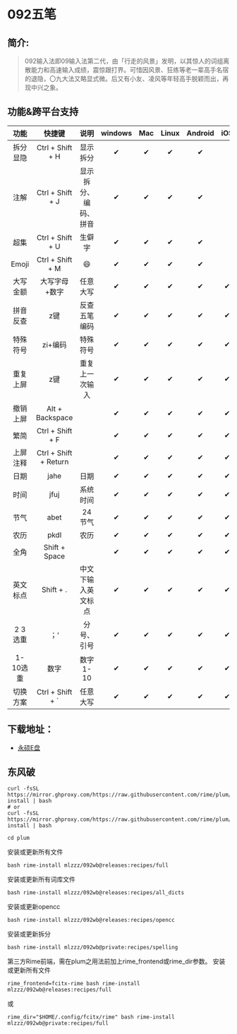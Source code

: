 # 092五笔

## 简介:
>092输入法即09输入法第二代，由「行走的风景」发明，以其惊人的词组离散能力和高速输入成绩，震惊跟打界。可惜因风景、狂练等老一辈高手名宿的退隐，〇九大法又略显式微。后又有小友、凌风等年轻高手脱颖而出，再现中兴之象。
## 功能&跨平台支持
|功能|快捷键|说明|windows|Mac|Linux|Android|iOS|
|:----:|:----:|:----:|:----:|:----:|:----:|:----:|:----:|
|拆分显隐|Ctrl + Shift + H|显示拆分|✔|✔|✔|✔|
|注解|Ctrl + Shift + J|显示拆分、编码、拼音|✔|✔|✔|✔|
|超集|Ctrl + Shift + U|生僻字|✔|✔|✔|✔|
|Emoji|Ctrl + Shift + M|:smile:|✔|✔|✔|✔|
|大写金额|大写字母+数字|任意大写|✔|✔|✔|✔|✔|
|拼音反查|z键|反查五笔编码|✔|✔|✔|✔|✔|
|特殊符号|zi+编码|特殊符号|✔|✔|✔|✔|✔|
|重复上屏|z键|重复上一次输入|✔|✔|✔|✔|✔|
|撤销上屏|Alt + Backspace||✔|✔|✔|✔|✔|
|繁简|Ctrl + Shift + F||✔|✔|✔|✔|✔|
|上屏注释|Ctrl + Shift + Return||✔|✔|✔|✔|✔|
|日期|jahe|日期|✔|✔|✔|✔|✔|
|时间|jfuj|系统时间|✔|✔|✔|✔|✔|
|节气|abet|24节气|✔|✔|✔|✔|✔|
|农历|pkdl|农历|✔|✔|✔|✔|✔|
|全角|Shift + Space||✔|✔|✔|✔|✔|
|英文标点|Shift + .|中文下输入英文标点|✔|✔|✔|✔|✔|
|2 3选重|；‘|分号、引号|✔|✔|✔|✔|✔|
|1-10选重|数字|数字1-10|✔|✔|✔|✔|✔|
|切换方案|Ctrl + Shift + `|任意大写|✔|✔|✔|✔|✔|
## 下载地址：
 + [永硕E盘](http://092wb.ys168.com/)

## 东风破
```shell
curl -fsSL https://mirror.ghproxy.com/https://raw.githubusercontent.com/rime/plum/master/rime-install | bash
# or
curl -fsSL https://mirror.ghproxy.com/https://raw.githubusercontent.com/rime/plum/master/rime-install | bash
```

```shell
cd plum
```

安装或更新所有文件
```shell
bash rime-install mlzzz/092wb@releases:recipes/full
```

安装或更新所有词库文件
```shell
bash rime-install mlzzz/092wb@releases:recipes/all_dicts
```

安装或更新opencc
```shell
bash rime-install mlzzz/092wb@releases:recipes/opencc
```

安装或更新拆分
```shell
bash rime-install mlzzz/092wb@private:recipes/spelling
```

第三方Rime前端，需在plum之用法前加上rime_frontend或rime_dir参数。 安装或更新所有文件
```shell
rime_frontend=fcitx-rime bash rime-install mlzzz/092wb@releases:recipes/full
```

或
```shell
rime_dir="$HOME/.config/fcitx/rime" bash rime-install mlzzz/092wb@private:recipes/full
```
